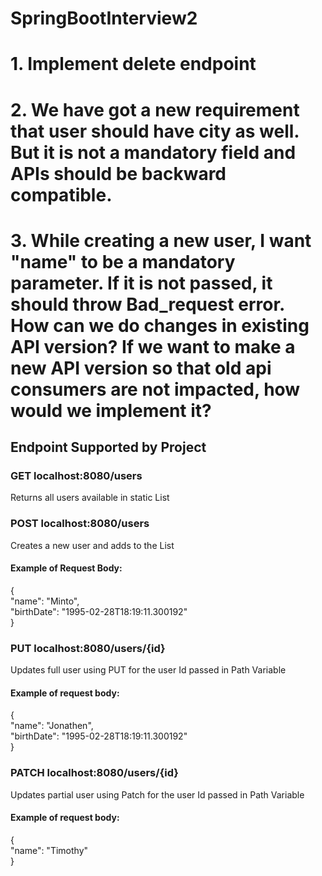 # SpringBootInterview2

# 1. Implement delete endpoint
# 2. We have got a new requirement that user should have city as well. But it is not a mandatory field and APIs should be backward compatible.
# 3. While creating a new user, I want "name" to be a mandatory parameter. If it is not passed, it should throw Bad_request error. How can we do changes in existing API version? If we want to make a new API version so that old api consumers are not impacted, how would we implement it?


## Endpoint Supported by Project
### GET localhost:8080/users
Returns all users available in static List
### POST localhost:8080/users
Creates a new user and adds to the List
#### Example of Request Body:
{  
"name": "Minto",  
"birthDate": "1995-02-28T18:19:11.300192"  
}  
### PUT localhost:8080/users/{id}
Updates full user using PUT for the user Id passed in Path Variable
#### Example of request body:
{  
"name": "Jonathen",  
"birthDate": "1995-02-28T18:19:11.300192"  
}  
### PATCH localhost:8080/users/{id}
Updates partial user using Patch for the user Id passed in Path Variable
#### Example of request body:
{  
"name": "Timothy"  
}  
